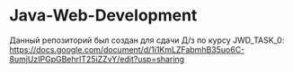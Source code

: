 # Java-Web-Development
Данный репозиторий был создан для сдачи Д/з по курсу
JWD_TASK_0: https://docs.google.com/document/d/1i1KmLZFabmhB35uo6C-8umjUzIPGpGBehrIT25iZZvY/edit?usp=sharing
